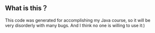 ## What is this？
This code was generated for accomplishing my Java course, so it will be very disorderly with many bugs.
And I think no one is willing to use it:)
